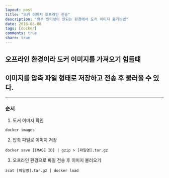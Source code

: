 ```yaml
---
layout: post
title: "도커 이미지 오프라인 전송"
description: "외부 인터넷이 안되는 환경에서 도커 이미지 옮기는법"
date: 2018-08-08
tags: [docker]
comments: true
share: true
---
```


## 오프라인 환경이라 도커 이미지를 가져오기 힘들떄
## 이미지를 압축 파일 형태로 저장하고 전송 후 불러올 수 있다.

***

### 순서

1. 도커 이미지 확인
~~~
docker images
~~~

2. 압축 파일로 이미지 저장
~~~
docker save [IMAGE ID] | gzip > [파일명].tar.gz
~~~

3. 오프라인 환경으로 파일 전송 후 이미지 불러오기
~~~
zcat [파일명].tar.gz | docker load
~~~



